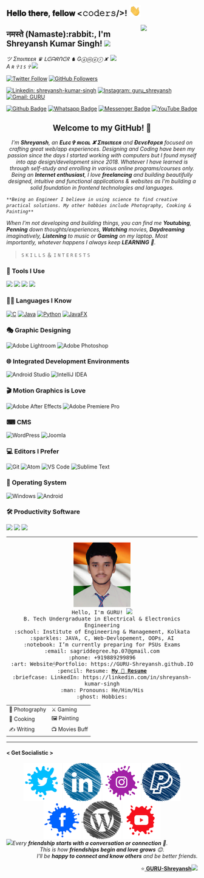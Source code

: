 <h2> 𝐇𝐞𝐥𝐥𝐨 𝐭𝐡𝐞𝐫𝐞, 𝐟𝐞𝐥𝐥𝐨𝐰 <𝚌𝚘𝚍𝚎𝚛𝚜/>! <img src="https://raw.githubusercontent.com/ABSphreak/ABSphreak/master/gifs/Hi.gif" width="30px"></h2>
<img align='right' src="https://media.giphy.com/media/ukMiDlCmdv2og/giphy.gif" width="150">

<h2>नमस्ते (Namaste):rabbit:, I'm Shreyansh Kumar Singh! <img src="https://media.giphy.com/media/xUPGcM7uZ4gQoU8kPm/giphy.gif" width="50"></h2>

<img align='right' src="https://media.giphy.com/media/M9gbBd9nbDrOTu1Mqx/giphy.gif" width="230">

<p><em>ツ Σπɢιπεεя ♛ ᒪᕮᗩᖇᑎᕮᖇ ♞ Gⓐⓜⓔⓡ ✘ A ʀ ✞ ɪ ꜱ ✞ <img src="https://media.giphy.com/media/WUlplcMpOCEmTGBtBW/giphy.gif" width="30"> 
</em></p>

[![Twitter Follow](https://img.shields.io/twitter/follow/GURU_Shreyansh?&style=social)](https://twitter.com/intent/user?screen_name=GURU_Shreyansh "Get Socialistic")
[![GitHub Followers](https://img.shields.io/github/followers/guru-shreyansh?label=Follow%20Me%21&style=social&link=https://github.com/guru-shreyansh)](https://github.com/guru-shreyansh "Check my Repo")

[![Linkedin: shreyansh-kumar-singh](https://img.shields.io/badge/-Shreyansh-blue?style=flat-square&logo=Linkedin&logoColor=white&link=https://www.linkedin.com/in/shreyansh-kumar-singh)](https://www.linkedin.com/in/shreyansh-kumar-singh "Let's get Linked in!")
[![Instagram: guru_shreyansh](https://img.shields.io/badge/-@guru_shreyansh-purple?style=flat&logo=instagram&logoColor=white&link=https://instagram.com/guru_shreyansh)](https://instagram.com/guru_shreyansh "I'm Photoholic")
[![Gmail: GURU](https://img.shields.io/badge/-Gmail@GURU-c14438?style=flat&logo=Gmail&logoColor=white&link=mailto:sagriddegree.hp.07@gmail.com)](mailto:sagriddegree.hp.07@gmail.com "Contact Me")


[![Github Badge](https://img.shields.io/badge/-Github-000?style=flat&logo=Github&logoColor=white)](https://github.com/guru-shreyansh "Welcome to Github")
[![Whatsapp Badge](https://img.shields.io/badge/-Whatsapp-4CA143?style=flat-square&labelColor=4CA143&logo=whatsapp&logoColor=white&link=https://wa.me/919889299896?text=हर%20हर%20महादेव%20ツ%20GURU's%20Here!!%20Text%20Me%20(ᵔᴥᵔ))](https://wa.me/919889299896?text=हर%20हर%20महादेव%20ツ%20GURU's%20Here!!%20Text%20Me%20(ᵔᴥᵔ) "Whatsapp Me!")
[![Messenger Badge](https://img.shields.io/badge/-Messenger-0078FF?style=flat&logo=Messenger&logoColor=white)](https://m.me/guru.shreyansh "Message Me on Facebook")
[![YouTube Badge](https://img.shields.io/badge/-YouTube-FF0000?style=flat&logo=YouTube&logoColor=white)](https://youtube.com/c/GURUShreyansh "My Youtube Channel")


<h2 align="center">Welcome to my GitHub! 👋</h2>
<p align="center"><i>I'm <b>Shreyansh</b>, an <b>Eʟεc✞ яıcαʟ ✘ Σπɢιπεεя</b> and <b>Đεvεℓσρεя</b> focused on crafting great web/app experiences.
    Designing and Coding have been my passion since the days I started working with computers but I found myself into app design/development since 2018.
Whatever I have learned is through self-study and enrolling in various online programs/courses only.
    Being an <b>Internet enthusiast</b>, I love <b>freelancing</b> and building beautifully designed, intuitive and functional applications & websites as I'm building a solid foundation in frontend technologies and languages.

    **Being an Engineer I believe in using science to find creative practical solutions. My other hobbies include Photography, Cooking & Painting**
When I'm not developing and building things, you can find me <b>Youtubing</b>, <b>Penning</b> down thoughts/experiences, <b>Watching</b> movies, <b>Daydreaming</b> imaginatively, <b>Listening</b> to music or <b>Gaming</b> on my laptop. Most importantly, whatever happens I always keep <b>LEARNING</b> 🙂.</i></p>

> `S` `K` `I` `L` `L` `S`  ＆  `I` `N` `T` `E` `R` `E` `S` `T` `S` 

### :hocho: Tools I Use
<img src = "https://img.shields.io/badge/-HTML5-E34F26?style=flat&logo=html5&logoColor=white"> <img src = "https://img.shields.io/badge/-CSS3-1572B6?style=flat&logo=css3&logoColor=white"> <img src="https://img.shields.io/badge/-JavaScript-black?style=flat&logo=javascript&logoColor=eed718"> <img src="https://img.shields.io/badge/-Bootstrap-563D7C?style=flat&logo=bootstrap&logoColor=white">

### 👨‍💻 Languages I Know
[![C](https://img.shields.io/badge/-A8B9CC?style=flat&logo=c&logoColor=white&link=https://github.com/guru-shreyansh)](https://github.com/guru-shreyansh "C Programming Language") 
[![Java](https://img.shields.io/badge/Java-orange?style=flat&logo=java&logoColor=white&link=https://github.com/guru-shreyansh)](https://github.com/guru-shreyansh "Java8") 
[![Python](https://img.shields.io/badge/-Python-black?style=flat&logo=python&link=https://github.com/guru-shreyansh)](https://github.com/guru-shreyansh "Python") 
[![JavaFX](https://img.shields.io/badge/JavaFX-brown?style=flat&logo=java&logoColor=white&link=https://github.com/guru-shreyansh)](https://github.com/guru-shreyansh "JavaFX")

### 🎭 Graphic Designing
![Adobe Lightroom](http://img.shields.io/badge/-Abode%20Lightroom%20CC-21618C?style=flat-square&logo=adobe-lightroom-cc&logoColor=ffffff)
![Adobe Photoshop](http://img.shields.io/badge/-Abode%20Photoshop-26C9FF?style=flat-square&logo=adobe-photoshop&logoColor=ffffff)

### :globe_with_meridians: Integrated Development Environments
![Android Studio](http://img.shields.io/badge/-Android%20Studio-3DDC84?style=flat-square&logo=android-studio&logoColor=ffffff)
![IntelliJ IDEA](http://img.shields.io/badge/-IntelliJ%20IDEA-000000?style=flat-square&logo=intellij-idea&logoColor=ffffff)

### 🎬 Motion Graphics is Love
![Adobe After Effects](http://img.shields.io/badge/-Adobe%20After%20Effects-3C4858?style=flat-square&logo=adobe-after-effects)
![Adobe Premiere Pro](http://img.shields.io/badge/-Adobe%20Premiere%20Pro-884EA0?style=flat-square&logo=adobe-premiere-pro)

### ⌨ CMS
![WordPress](https://img.shields.io/badge/-WordPress-21759B?style=flat-square&logo=wordpress)
![Joomla](http://img.shields.io/badge/-Joomla-808000?style=flat-square&logo=joomla&logoColor=white)

### 💻 Editors I Prefer
![Git](https://img.shields.io/badge/-Git-%23F05032?style=flat-square&logo=git&logoColor=%23ffffff)
![Atom](http://img.shields.io/badge/-Atom%20Editor-1aaf5d?style=flat-square&logo=atom)
![VS Code](http://img.shields.io/badge/-VS%20Code-EC4FC1?style=flat-square&logo=visual-studio-code)
![Sublime Text](http://img.shields.io/badge/-Sublime%20Text-3C4858?style=flat-square&logo=sublime-text)

### 🔮 Operating System
![Windows](http://img.shields.io/badge/-Windows-0078D6?style=flat-square&logo=windows&logoColor=ffffff)
![Android](http://img.shields.io/badge/-Android-F39C12?style=flat-square&logo=android&logoColor=ffffff)

### 🛠 Productivity Software
<img src="https://img.shields.io/badge/-Microsoft%20Word-164ead?style=flat&logo=microsoft%20word"> <img src="https://img.shields.io/badge/-Microsoft%20Excel-026f39?style=flat&logo=microsoft%20excel"> <img src="https://img.shields.io/badge/-Microsoft%20PowerPoint-b9361a?style=flat&logo=microsoft%20powerpoint">

-------

<p align="center">
  <img src="https://github.com/guru-shreyansh/guru-shreyansh/blob/master/Profile/GURU.png" height="170px" width="150px">
  <br>
  <samp>
    Hello, I'm GURU! <img src="https://media.giphy.com/media/ozjhQ61WOfmb9FPbpd/giphy.gif" width="32px"><br>
    B. Tech Undergraduate in Electrical & Electronics Engineering <br>
    :school: Institute of Engineering & Management, Kolkata<br>
    :sparkles: JAVA, C, Web-Devlopement, OOPs, AI <br>
    :notebook: I’m currently preparing for PSUs Exams <br>
    :email:	sagriddegree.hp.07@gmail.com <br>
    :phone: +919889299896 <br>
    :art: Website🖱Portfolio: https://GURU-Shreyansh.github.IO <br>
    :pencil: Resume: <a href="https://drive.google.com/file/d/14SM61QzSwi-SbTHuoMCHkK7Uys9OSBPs/view?usp=sharing" target="_blank"> <b>My 📜 Resume</b></a> <br>
    :briefcase: LinkedIn: https://linkedin.com/in/shreyansh-kumar-singh <br>
    :man: Pronouns: He/Him/His <br>
    :ghost: Hobbies:<table align="center">
      <tr><td>📸 Photography</td> <td>⚔ Gaming</td></tr>
      <tr><td>🍩 Cooking</td> <td>🖼 Painting</td></tr>
      <tr><td>✍ Writing</td> <td>📺 Movies Buff</td></tr>
      </table>
  </samp>
</p>

------------------------
#### < Get Socialistic >

<div align="center">
<a href="https://twitter.com/GURU_Shreyansh" target="_blank">
    <img align="center" alt="GURU | Twitter" width="100px" src="https://github.com/guru-shreyansh/guru-shreyansh/blob/master/Social-Media-Icons/Splatter-Icons/Twitter.png" title="Twitter: GURU_Shreyansh" />
  </a>
  <a href="https://linkedin.com/in/shreyansh-kumar-singh">
    <img align="center" alt="GURU | Linkedin" width="100px" src="https://github.com/guru-shreyansh/guru-shreyansh/blob/master/Social-Media-Icons/Sketchy-Icons/Linkedin.png" title="Linkedin: shreyansh-kumar-singh" />
  </a>
  <a href="https://instagram.com/guru_shreyansh" target="_blank">
    <img align="center" alt="GURU | Instagram" width="100px" src="https://github.com/guru-shreyansh/guru-shreyansh/blob/master/Social-Media-Icons/Splatter-Icons/Instagram.png" title="Instagram: guru_shreyansh" />
  </a>
  <a href="https://paypal.me/gurushreyansh" target="_blank">
    <img align="center" alt="GURU | Paypal" width="100px" src="https://github.com/guru-shreyansh/guru-shreyansh/blob/master/Social-Media-Icons/Sketchy-Icons/Paypal.png" title="PayPal: GURUshreyansh" />
  </a>
  <a href="https://facebook.com/guru.shreyansh" target="_blank">
    <img align="center" alt="GURU | Facebook" width="100px" src="https://github.com/guru-shreyansh/guru-shreyansh/blob/master/Social-Media-Icons/Splatter-Icons/Facebook.png" title="Facebook: guru.shreyansh" />
  </a>
  <a href="https://gurushreyansh.wordpress.com" target="_blank">
    <img align="center" alt="GURU | Wordpress" width="100px" src="https://github.com/guru-shreyansh/guru-shreyansh/blob/master/Social-Media-Icons/Sketchy-Icons/Wordpress.png" title="Wordpress: GURUshreyansh" />
  </a>
  <a href="https://youtube.com/c/GURUShreyansh/videos" target="_blank">
    <img align="center" alt="GURU | Youtube" width="100px" src="https://github.com/guru-shreyansh/guru-shreyansh/blob/master/Social-Media-Icons/Splatter-Icons/Youtube.png" title="Youtube: GURUShreyansh" />
  </a>
</div>

<div align="left"><img src="https://media.giphy.com/media/LnQjpWaON8nhr21vNW/giphy.gif" width="60"><em>Every <b>friendship starts with a conversation or connection</b> 🧐.</div>
    <div align="center">This is how <b>friendships begin and love grows</b> 😊.</div>
        <div align="right">I'll be <b>happy to connect and know others</b> and be better friends.</em></div>


<p align="right">
    ⭐️<a href="https://github.com/GURU-Shreyansh" target="_blank"> <b>GURU-Shreyansh</b></a><img src="https://media.giphy.com/media/Qakyyrk1IKwuK8YtQ6/giphy.gif" width="50">
</p>



<!--
**guru-shreyansh/guru-shreyansh** is a ✨ _special_ ✨ repository because its `README.md` (this file) appears on your GitHub profile.

- 🔭 I’m currently working on ...
- 🌱 I’m currently learning ...
- 👯 I’m looking to collaborate on ...
- 🤔 I’m looking for help with ...
- 💬 Ask me about ...
- 📫 How to reach me: ...
- 😄 Pronouns: ...
- ⚡ Fun fact: ...
-->
